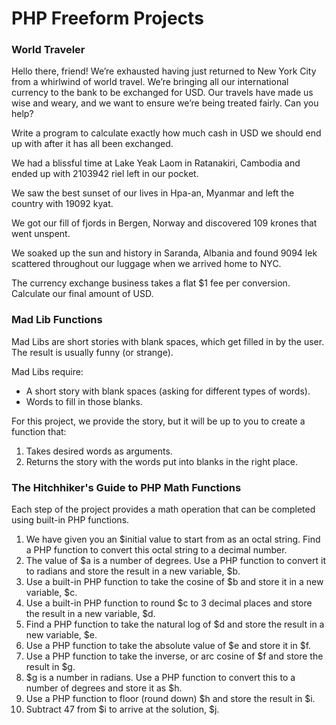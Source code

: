 # PHP Freeform Projects

### World Traveler
Hello there, friend! We’re exhausted having just returned to New York City from a whirlwind of world travel. We’re bringing all our international currency to the bank to be exchanged for USD. Our travels have made us wise and weary, and we want to ensure we’re being treated fairly. Can you help?

Write a program to calculate exactly how much cash in USD we should end up with after it has all been exchanged.

We had a blissful time at Lake Yeak Laom in Ratanakiri, Cambodia and ended up with 2103942 riel left in our pocket.

We saw the best sunset of our lives in Hpa-an, Myanmar and left the country with 19092 kyat.

We got our fill of fjords in Bergen, Norway and discovered 109 krones that went unspent.

We soaked up the sun and history in Saranda, Albania and found 9094 lek scattered throughout our luggage when we arrived home to NYC.

The currency exchange business takes a flat $1 fee per conversion. Calculate our final amount of USD.

### Mad Lib Functions
Mad Libs are short stories with blank spaces, which get filled in by the user. The result is usually funny (or strange).

Mad Libs require:
* A short story with blank spaces (asking for different types of words). 
* Words to fill in those blanks.

For this project, we provide the story, but it will be up to you to create a function that:

1. Takes desired words as arguments.
2. Returns the story with the words put into blanks in the right place.

### The Hitchhiker's Guide to PHP Math Functions
Each step of the project provides a math operation that can be completed using built-in PHP functions.

1. We have given you an $initial value to start from as an octal string. Find a PHP function to convert this octal string to a decimal number.
2. The value of $a is a number of degrees. Use a PHP function to convert it to radians and store the result in a new variable, $b.
3. Use a built-in PHP function to take the cosine of $b and store it in a new variable, $c.
4. Use a built-in PHP function to round $c to 3 decimal places and store the result in a new variable, $d.
5. Find a PHP function to take the natural log of $d and store the result in a new variable, $e.
6. Use a PHP function to take the absolute value of $e and store it in $f.
7. Use a PHP function to take the inverse, or arc cosine of $f and store the result in $g.
8. $g is a number in radians. Use a PHP function to convert this to a number of degrees and store it as $h.
9. Use a PHP function to floor (round down) $h and store the result in $i.
10. Subtract 47 from $i to arrive at the solution, $j.






